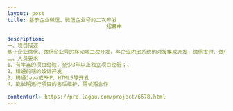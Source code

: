 ```yaml
---                
layout: post       
title: 基于企业微信、微信企业号的二次开发
                                招募中
           
description: 
一、项目描述
基于企业微信、微信企业号的移动端二次开发，与企业内部系统的对接集成开发，微信支付、微信公众号开发
二、人员要求
1、有丰富的项目经验，至少3年以上独立项目经验；、
2、精通前端的设计开发
3、精通Java或PHP、HTML5等开发
4、能长期进行项目的售后维护，需长期合作
     
contenturl: https://pro.lagou.com/project/6678.html      
---                 
```


